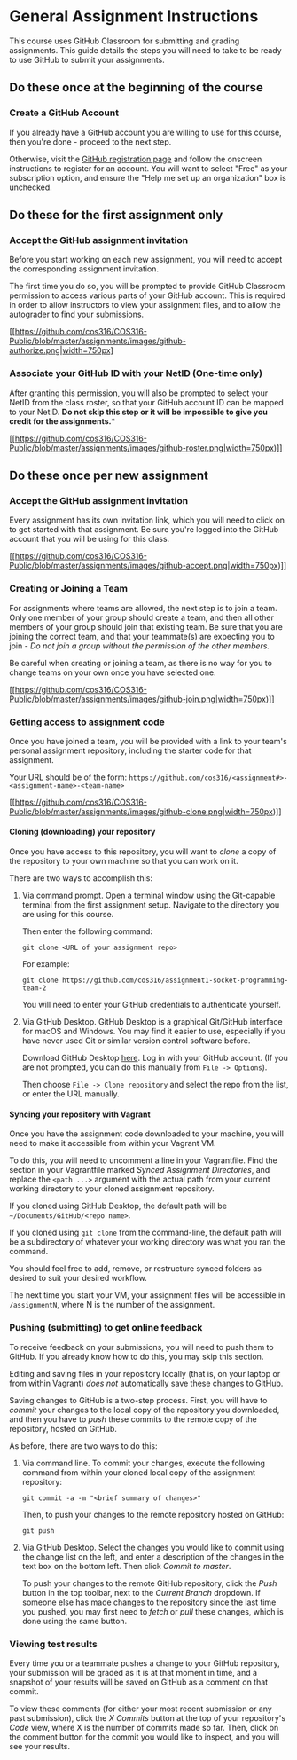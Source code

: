 # General Assignment Instructions

This course uses GitHub Classroom for submitting and grading assignments. This
guide details the steps you will need to take to be ready to use GitHub to
submit your assignments.

## Do these once at the beginning of the course

### Create a GitHub Account

If you already have a GitHub account you are willing to use for this course,
then you're done - proceed to the next step.

Otherwise, visit the [GitHub registration page](https://github.com/join) and
follow the onscreen instructions to register for an account. You will want to
select "Free" as your subscription option, and ensure the "Help me set up an
organization" box is unchecked.

## Do these for the first assignment only

### Accept the GitHub assignment invitation

Before you start working on each new assignment, you will need to accept the
corresponding assignment invitation.

The first time you do so, you will be prompted to provide GitHub Classroom
permission to access various parts of your GitHub account. This is required
in order to allow instructors to view your assignment files, and to allow the
autograder to find your submissions.

[[https://github.com/cos316/COS316-Public/blob/master/assignments/images/github-authorize.png|width=750px]

### Associate your GitHub ID with your NetID (One-time only)

After granting this permission, you will also be prompted to select your NetID
from the class roster, so that your GitHub account ID can be mapped to your NetID.
**Do not skip this step or it will be impossible to give you credit for the assignments.***

[[https://github.com/cos316/COS316-Public/blob/master/assignments/images/github-roster.png|width=750px)]]



## Do these once per new assignment

### Accept the GitHub assignment invitation

Every assignment has its own invitation link, which you will need to click on
to get started with that assignment. Be sure you're logged into the GitHub
account that you will be using for this class.

[[https://github.com/cos316/COS316-Public/blob/master/assignments/images/github-accept.png|width=750px)]]


### Creating or Joining a Team

For assignments where teams are allowed, the next step is to join a team. Only
one member of your group should create a team, and then all other members of your
group should join that existing team. Be sure that you are joining the
correct team, and that your teammate(s) are expecting you to join - *Do not join
a group without the permission of the other members.*

Be careful when creating or joining a team, as there is no way for you to change
teams on your own once you have selected one.

[[https://github.com/cos316/COS316-Public/blob/master/assignments/images/github-join.png|width=750px)]]


### Getting access to assignment code

Once you have joined a team, you will be provided with a link to your team's
personal assignment repository, including the starter code for that assignment.

Your URL should be of the form:
`https://github.com/cos316/<assignment#>-<assignment-name>-<team-name>`

[[https://github.com/cos316/COS316-Public/blob/master/assignments/images/github-clone.png|width=750px)]]


#### Cloning (downloading) your repository

Once you have access to this repository, you will want to *clone* a copy of the
repository to your own machine so that you can work on it.

There are two ways to accomplish this:

1.  Via command prompt. Open a terminal window using the Git-capable terminal
    from the first assignment setup. Navigate to the directory you are using for
    this course.

    Then enter the following command:

    `git clone <URL of your assignment repo>`

    For example:

    `git clone https://github.com/cos316/assignment1-socket-programming-team-2`

    You will need to enter your GitHub credentials to authenticate yourself.

2.  Via GitHub Desktop. GitHub Desktop is a graphical Git/GitHub interface for
    macOS and Windows. You may find it easier to use, especially if you have
    never used Git or similar version control software before.

    Download GitHub Desktop [here](https://desktop.github.com/). Log in with
    your GitHub account. (If you are not prompted, you can do this manually
    from `File -> Options`).

    Then choose `File -> Clone repository` and select the repo from the list,
    or enter the URL manually.

#### Syncing your repository with Vagrant

Once you have the assignment code downloaded to your machine, you will need to
make it accessible from within your Vagrant VM.

To do this, you will need to uncomment a line in your Vagrantfile. Find the
section in your Vagrantfile marked *Synced Assignment Directories*, and replace
the `<path ...>` argument with the actual path from your current working directory
to your cloned assignment repository.

If you cloned using GitHub Desktop, the default path will be
`~/Documents/GitHub/<repo name>`.

If you cloned using `git clone` from the command-line, the default path will
be a subdirectory of whatever your working directory was what you ran the command.

You should feel free to add, remove, or restructure synced folders as desired to
suit your desired workflow.

The next time you start your VM, your assignment files will be accessible in
`/assignmentN`, where N is the number of the assignment.

### Pushing (submitting) to get online feedback

To receive feedback on your submissions, you will need to push them to GitHub.
If you already know how to do this, you may skip this section.

Editing and saving files in your repository locally (that is, on your laptop or
from within Vagrant) *does not* automatically save these changes to GitHub.

Saving changes to GitHub is a two-step process. First, you will have to *commit*
your changes to the local copy of the repository you downloaded, and then you
have to *push* these commits to the remote copy of the repository, hosted on
GitHub.

As before, there are two ways to do this:

1.  Via command line. To commit your changes, execute the following command
    from within your cloned local copy of the assignment repository:

    `git commit -a -m "<brief summary of changes>"`

    Then, to push your changes to the remote repository hosted on GitHub:

    `git push`

2.  Via GitHub Desktop. Select the changes you would like to commit using the
    change list on the left, and enter a description of the changes in the text
    box on the bottom left. Then click *Commit to master*.

    To push your changes to the remote GitHub repository, click the *Push* button
    in the top toolbar, next to the *Current Branch* dropdown. If someone else
    has made changes to the repository since the last time you pushed, you may
    first need to *fetch* or *pull* these changes, which is done using the same
    button.

### Viewing test results

Every time you or a teammate pushes a change to your GitHub repository, your
submission will be graded as it is at that moment in time, and a snapshot of
your results will be saved on GitHub as a comment on that commit.

To view these comments (for either your most recent submission or any past
submission), click the *X Commits* button at the top of your repository's *Code*
view, where X is the number of commits made so far. Then, click on the comment
button for the commit you would like to inspect, and you will see your results.

